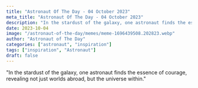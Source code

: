 ```yaml
---
title: "Astronaut Of The Day - 04 October 2023"
meta_title: "Astronaut Of The Day - 04 October 2023"
description: "In the stardust of the galaxy, one astronaut finds the essence of courage, revealing not just worlds abroad, but the universe within."
date: 2023-10-04
image: "/astronaut-of-the-day/memes/meme-1696439508.202823.webp"
author: "Astronaut of The Day"
categories: ["astronaut", "inspiration"]
tags: ["inspiration", "Astronaut"]
draft: false
---
```

"In the stardust of the galaxy, one astronaut finds the essence of courage, revealing not just worlds abroad, but the universe within."
        